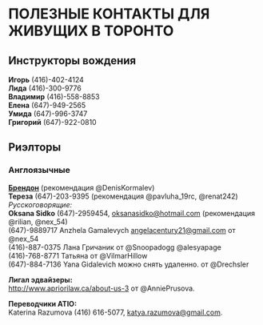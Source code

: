 
# __ПОЛЕЗНЫЕ КОНТАКТЫ ДЛЯ ЖИВУЩИХ В ТОРОНТО__

## __Инструкторы вождения__  
__Игорь__ (416)-402-4124   
__Лида__ (416)-300-9776   
__Владимир__ (416)-558-8853   
__Елена__ (647)-949-2565  
__Умида__ (647)-996-3747   
__Григорий__ (647)-922-0810   

## __Риэлторы__  
### __Англоязычные__  
__[Брендон](facebook.com/GTAHomeGuy)__ (рекомендация @DenisKormalev)  
__Тереза__  (647)-203-9395 (рекомендация @pavluha_19rc, @renat242)  
*Русскоговорящие:*  
__Oksana Sidko__ (647)-2959454, oksanasidko@hotmail.com (рекомендация @rilian, @nex_54)  
(647)-9889717 Anzhela Gamalevych angelacentury21@gmail.com от @nex_54  
(416)-887-0375 Лана Гричаник от @Snoopadogg @alesyapage  
(416)-768-8771 Татьяна от @VilmarHillow  
(647)-884-7136 Yana Gidalevich можно снять удаленно. от @Drechsler  

__Лигал эдвайзеры:__  
http://www.apriorilaw.ca/about-us-3 от @AnniePrusova. 

__Переводчики ATIO:__   
Katerina Razumova (416) 616-5077, katya.razumova@gmail.com. 
